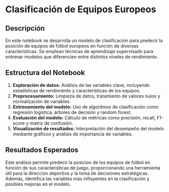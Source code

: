 # Clasificación de Equipos Europeos

## Descripción

En este notebook se desarrolla un modelo de clasificación para predecir la posición de equipos de fútbol europeos en función de diversas características. Se emplean técnicas de aprendizaje supervisado para entrenar modelos que diferencien entre distintos niveles de rendimiento.

## Estructura del Notebook

1. **Exploración de datos:** Análisis de las variables clave, incluyendo estadísticas de rendimiento y características de los equipos.
2. **Preprocesamiento:** Limpieza de datos, tratamiento de valores nulos y normalización de variables.
3. **Entrenamiento del modelo:** Uso de algoritmos de clasificación como regresión logística, árboles de decisión y random forest.
4. **Evaluación del modelo:** Cálculo de métricas como precisión, recall, F1-score y matriz de confusión.
5. **Visualización de resultados:** Interpretación del desempeño del modelo mediante gráficos y análisis de importancia de variables.

## Resultados Esperados

Este análisis permite predecir la posicion de los equipos de fútbol en función de sus características de juego, proporcionando una herramienta útil para la direccion deportiva y la toma de decisiones estratégicas. Además, identifica las variables más influyentes en la clasificación y posibles mejoras en el modelo.
